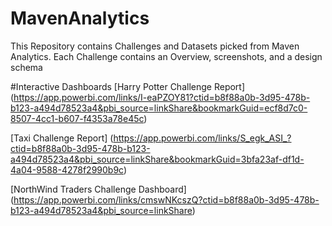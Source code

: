 # MavenAnalytics
This Repository contains Challenges and Datasets picked from Maven Analytics.
Each Challenge contains an Overview, screenshots, and  a design schema 

#Interactive Dashboards
[Harry Potter Challenge Report]
(https://app.powerbi.com/links/I-eaPZOY81?ctid=b8f88a0b-3d95-478b-b123-a494d78523a4&pbi_source=linkShare&bookmarkGuid=ecf8d7c0-8507-4cc1-b607-f4353a78e45c)

[Taxi Challenge Report]
(https://app.powerbi.com/links/S_egk_ASI_?ctid=b8f88a0b-3d95-478b-b123-a494d78523a4&pbi_source=linkShare&bookmarkGuid=3bfa23af-df1d-4a04-9588-4278f2990b9c)

[NorthWind Traders Challenge Dashboard]
(https://app.powerbi.com/links/cmswNKcszQ?ctid=b8f88a0b-3d95-478b-b123-a494d78523a4&pbi_source=linkShare)

